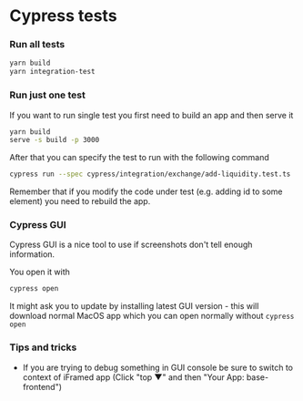 # Cypress tests

### Run all tests

```bash
yarn build
yarn integration-test
```

### Run just one test

If you want to run single test you first need to build an app and then serve it

```bash
yarn build
serve -s build -p 3000
```

After that you can specify the test to run with the following command

```bash
cypress run --spec cypress/integration/exchange/add-liquidity.test.ts
```

Remember that if you modify the code under test (e.g. adding id to some element) you need to rebuild the app.

### Cypress GUI

Cypress GUI is a nice tool to use if screenshots don't tell enough information.

You open it with

```bash
cypress open
```

It might ask you to update by installing latest GUI version - this will download normal MacOS app which you can open normally without `cypress open`

### Tips and tricks

- If you are trying to debug something in GUI console be sure to switch to context of iFramed app (Click "top &#9660;" and then "Your App: base-frontend")
